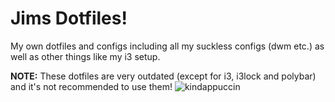 # Jims Dotfiles!
My own dotfiles and configs including all my suckless configs (dwm etc.) as well as other things like my i3 setup.

**NOTE:** These dotfiles are very outdated (except for i3, i3lock and polybar) and it's not recommended to use them!
![kindappuccin](https://user-images.githubusercontent.com/79943327/154713265-a2034c66-6020-4445-8c1c-a2ea9b6843ba.png)
